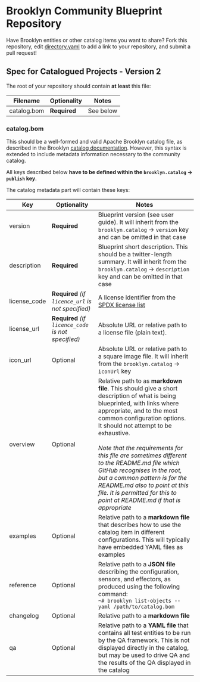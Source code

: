 Brooklyn Community Blueprint Repository
=======================================

Have Brooklyn entities or other catalog items you want to share? Fork this
repository, edit [directory.yaml](directory.yaml) to add a link to your
repository, and submit a pull request! 

## Spec for Catalogued Projects - Version 2

The root of your repository should contain **at least** this file:

| Filename     | Optionality                     | Notes                                                         |
|--------------|---------------------------------|---------------------------------------------------------------|
| catalog.bom  | **Required**                    | See below                                                     |

### catalog.bom

This should be a well-formed and valid Apache Brooklyn catalog file, as described in the Brooklyn [catalog documentation](http://brooklyn.incubator.apache.org/v/latest/ops/catalog/index.html). However, this syntax is extended to include metadata information necessary to the community catalog.

All keys described below **have to be defined within the `brooklyn.catalog` -> `publish` key**.

The catalog metadata part will contain these keys:

| Key              | Optionality | Notes                                                                                                                                                         |
|------------------|-------------|---------------------------------------------------------------------------------------------------------------------------------------------------------------|
| version          | **Required** | Blueprint version (see user guide). It will inherit from the `brooklyn.catalog` -> `version` key and can be omitted in that case |
| description      | **Required** | Blueprint short description. This should be a twitter-length summary. It will inherit from the `brooklyn.catalog` -> `description` key and can be omitted in that case |
| license_code     | **Required** *(if `licence_url` is not specified)* | A license identifier from the [SPDX license list](http://spdx.org/licenses/) |
| license_url      | **Required** *(if `licence_code` is not specified)* | Absolute URL or relative path to a license file (plain text). |
| icon_url         | Optional    | Absolute URL or relative path to a square image file. It will inherit from the `brooklyn.catalog` -> `iconUrl` key  |
| overview         | Optional    | Relative path to as **markdown file**. This should give a short description of what is being blueprinted, with links where appropriate, and to the most common configuration options. It should not attempt to be exhaustive.<br/><br/>*Note that the requirements for this file are sometimes different to the README.md file which GitHub recognises in the root, but a common pattern is for the README.md also to point at this file.  It is permitted for this to point at README.md if that is appropriate* |
| examples         | Optional    | Relative path to a **markdown file** that describes how to use the catalog item in different configurations. This will typically have embedded YAML files as examples |
| reference        | Optional    | Relative path to a **JSON file** describing the configuration, sensors, and effectors, as produced using the following command:<br/>```~# brooklyn list-objects --yaml /path/to/catalog.bom``` |
| changelog        | Optional    | Relative path to a **markdown file** |
| qa               | Optional    | Relative path to a **YAML file** that contains all test entities to be run by the QA framework. This is not displayed directly in the catalog, but may be used to drive QA and the results of the QA displayed in the catalog |
